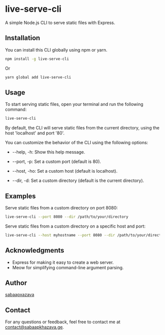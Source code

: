 # live-serve-cli

A simple Node.js CLI to serve static files with Express.

## Installation

You can install this CLI globally using npm or yarn.

```bash
npm install -g live-serve-cli
```

Or

```bash
yarn global add live-serve-cli
```

## Usage

To start serving static files, open your terminal and run the following command:

```bash
live-serve-cli
```

By default, the CLI will serve static files from the current directory, using the host 'localhost' and port '80'.

You can customize the behavior of the CLI using the following options:

- --help, -h: Show this help message.

- --port, -p: Set a custom port (default is 80).

- --host, -ho: Set a custom host (default is localhost).

- --dir, -d: Set a custom directory (default is the current directory).

## Examples

Serve static files from a custom directory on port 8080:

```bash
live-serve-cli --port 8080 --dir /path/to/your/directory
```

Serve static files from a custom directory on a specific host and port:

```bash
live-serve-cli --host myhostname --port 8080 --dir /path/to/your/directory
```

## Acknowledgments

- Express for making it easy to create a web server.
- Meow for simplifying command-line argument parsing.

## Author

[sabaapxazava](https://github.com/sabaapxazava)

## Contact

For any questions or feedback, feel free to contact me at contact@sabaapkhazava.ge.
